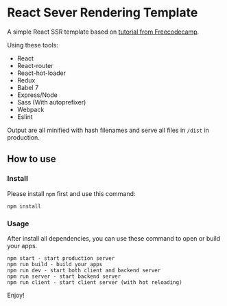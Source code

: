 # React Sever Rendering Template

A simple React SSR template based on [tutorial from Freecodecamp](https://medium.freecodecamp.org/demystifying-reacts-server-side-render-de335d408fe4).

Using these tools:

- React
- React-router
- React-hot-loader
- Redux
- Babel 7
- Express/Node
- Sass (With autoprefixer)
- Webpack
- Eslint

Output are all minified with hash filenames and serve all files in `/dist` in production.

## How to use

### Install

Please install `npm` first and use this command:

```
npm install
```

### Usage

After install all dependencies, you can use these command to open or build your apps.

```
npm start - start production server
npm run build - build your apps
npm run dev - start both client and backend server
npm run server - start backend server
npm run client - start client server (with hot reloading)
```

Enjoy!
